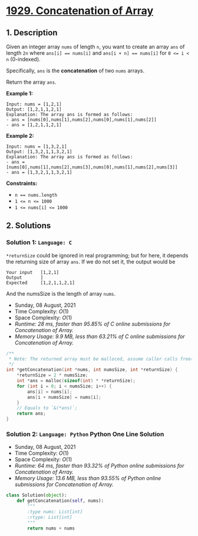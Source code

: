 # [1929. Concatenation of Array](https://leetcode.com/problems/concatenation-of-array/)

## 1. Description

Given an integer array `nums` of length `n`, you want to create an array `ans` of length `2n` where `ans[i] == nums[i]` and `ans[i + n] == nums[i]` for `0 <= i < n` (0-indexed).

Specifically, `ans` is the **concatenation** of two `nums` arrays.

Return the array `ans`.

**Example 1:**

```
Input: nums = [1,2,1]
Output: [1,2,1,1,2,1]
Explanation: The array ans is formed as follows:
- ans = [nums[0],nums[1],nums[2],nums[0],nums[1],nums[2]]
- ans = [1,2,1,1,2,1]
```

**Example 2:**

```
Input: nums = [1,3,2,1]
Output: [1,3,2,1,1,3,2,1]
Explanation: The array ans is formed as follows:
- ans = [nums[0],nums[1],nums[2],nums[3],nums[0],nums[1],nums[2],nums[3]]
- ans = [1,3,2,1,1,3,2,1]
```

**Constraints:**

- `n == nums.length`
- `1 <= n <= 1000`
- `1 <= nums[i] <= 1000`

## 2. Solutions

### Solution 1: `Language: C`

`*returnSize` could be ignored in real programming; but for here, it depends the returning size of array `ans`. If we do not set it, the output would be

```
Your input   [1,2,1]
Output       ]
Expected     [1,2,1,1,2,1]
```

And the numsSize is the length of array `nums`.

- Sunday, 08 August, 2021
- Time Complexity: $O(1)$
- Space Complexity: $O(1)$
- *Runtime: 28 ms, faster than 95.85% of C online submissions for Concatenation of Array.*
- *Memory Usage: 9.9 MB, less than 63.21% of C online submissions for Concatenation of Array.*

```C
/**
 * Note: The returned array must be malloced, assume caller calls free().
 */
int *getConcatenation(int *nums, int numsSize, int *returnSize) {
    *returnSize = 2 * numsSize;
    int *ans = malloc(sizeof(int) * *returnSize);
    for (int i = 0; i < numsSize; i++) {
        ans[i] = nums[i];
        ans[i + numsSize] = nums[i];
    }
    // Equals to `&(*ans)`;
    return ans;
}
```

### Solution 2: `Language: Python` Python One Line Solution

- Sunday, 08 August, 2021
- Time Complexity: $O(1)$
- Space Complexity: $O(1)$
- *Runtime: 64 ms, faster than 93.32% of Python online submissions for Concatenation of Array.*
- *Memory Usage: 13.6 MB, less than 93.55% of Python online submissions for Concatenation of Array.*

```python
class Solution(object):
    def getConcatenation(self, nums):
        """
        :type nums: List[int]
        :rtype: List[int]
        """
        return nums + nums
```
